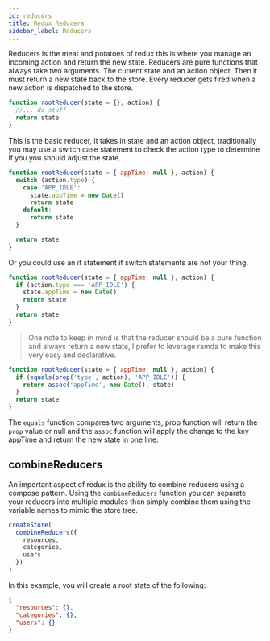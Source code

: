 ```yaml
---
id: reducers
title: Redux Reducers
sidebar_label: Reducers
---
```


Reducers is the meat and potatoes of redux this is where you manage an incoming action and return the new state. Reducers are pure functions that always take two arguments. The current state and an action object. Then it must return a new state back to the store. Every reducer gets fired when a new action is dispatched to the store.

```js
function rootReducer(state = {}, action) {
  //... do stuff
  return state
}
```

This is the basic reducer, it takes in state and an action object, traditionally you may use a switch case statement to check the action type to determine if you you should adjust the state.

```js
function rootReducer(state = { appTime: null }, action) {
  switch (action.type) {
    case 'APP_IDLE':
      state.appTime = new Date()
      return state
    default:
      return state
  }

  return state
}
```

Or you could use an if statement if switch statements are not your thing.

```js
function rootReducer(state = { appTime: null }, action) {
  if (action.type === 'APP_IDLE') {
    state.appTime = new Date()
    return state
  }
  return state
}
```

> One note to keep in mind is that the reducer should be a pure function and always return a new state, I prefer to leverage ramda to make this very easy and declarative.

```js
function rootReducer(state = { appTime: null }, action) {
  if (equals(prop('type', action), 'APP_IDLE')) {
    return assoc('appTime', new Date(), state)
  }
  return state
}
```

The `equals` function compares two arguments, prop function will return the `prop` value or null and the `assoc` function will apply the change to the key appTime and return the new state in one line.

## combineReducers

An important aspect of redux is the ability to combine reducers using a compose pattern. Using the `combineReducers` function you can separate your reducers into multiple modules then simply combine them using the variable names to mimic the store tree.

```js
createStore(
  combineReducers({
    resources,
    categories,
    users
  })
)
```

In this example, you will create a root state of the following:

```json
{
  "resources": {},
  "categories": {},
  "users": {}
}
```
